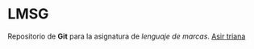 # LMSG
Repositorio de **Git** para la asignatura de *lenguaje de marcas*.
[Asir triana](http://moodle.asiestriana.es/)
